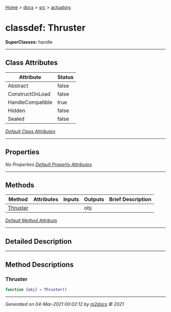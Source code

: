 [Home](../../index.md) > [docs](../../docs_index.md) > [src](../src_index.md) > [actuators](actuators_index.md)  


# classdef: Thruster

**SuperClasses:** handle



 ***

## Class Attributes

| Attribute         | Status   | 
| ----------------- | -------- | 
| Abstract | false | 
| ConstructOnLoad | false | 
| HandleCompatible | true | 
| Hidden | false | 
| Sealed | false | 


[*Default Class Attributes*](https://www.mathworks.com/help/matlab/matlab_oop/class-attributes.html)

 ***

## Properties

*No Properties*
[*Default Property Attributes*](https://www.mathworks.com/help/matlab/matlab_oop/property-attributes.html)

 ***

## Methods

| Method | Attributes | Inputs | Outputs | Brief Description |
| ------ | ---------- | ------ | ------- | ----------------- |
| [Thruster](#thruster) |   |  | obj |  |


[*Default Method Attributs*](https://www.mathworks.com/help/matlab/matlab_oop/method-attributes.html)

 ***

## Detailed Description



 ***

## Method Descriptions

 ### Thruster

```matlab
function [obj] = Thruster()
```




***

*Generated on 04-Mar-2021 00:02:12 by [m2docs](https://github.com/crgnam-research/m2docs) © 2021*
